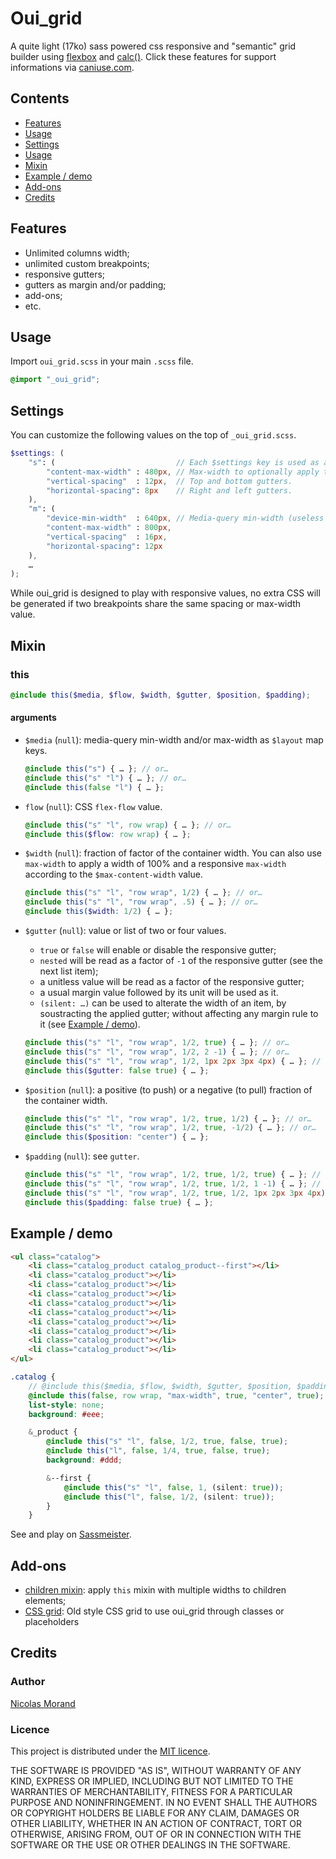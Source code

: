 # Oui_grid

A quite light (17ko) sass powered css responsive and "semantic" grid builder using [flexbox](//caniuse.com/#feat=flexbox) and [calc()](//caniuse.com/#search=calc).
Click these features for support informations via [caniuse.com](//caniuse.com/).

## Contents

* [Features](#features)
* [Usage](#usage)
* [Settings](#settings)
* [Usage](#usage)
* [Mixin](#mixin)
* [Example / demo](#example--demo)
* [Add-ons](#add-ons)
* [Credits](#credits)

## Features

* Unlimited columns width;
* unlimited custom breakpoints;
* responsive gutters;
* gutters as margin and/or padding;
* add-ons;
* etc.

## Usage

Import `oui_grid.scss` in your main `.scss` file.

```scss
@import "_oui_grid";
```

## Settings

You can customize the following values on the top of `_oui_grid.scss`.

```scss
$settings: (
    "s": (                           // Each $settings key is used as a custom breakpoint.
        "content-max-width" : 480px, // Max-width to optionally apply to containers.
        "vertical-spacing"  : 12px,  // Top and bottom gutters.
        "horizontal-spacing": 8px    // Right and left gutters.
    ),
    "m": (
        "device-min-width"  : 640px, // Media-query min-width (useless for the first breakpoint).
        "content-max-width" : 800px,
        "vertical-spacing"  : 16px,
        "horizontal-spacing": 12px
    ),
    …
);
```

While oui_grid is designed to play with responsive values, no extra CSS will be generated if two breakpoints share the same spacing or max-width value.

## Mixin

### this

```scss
@include this($media, $flow, $width, $gutter, $position, $padding);
```

#### arguments

- `$media` (`null`): media-query min-width and/or max-width as `$layout` map keys.

  ```scss
  @include this("s") { … }; // or…
  @include this("s" "l") { … }; // or…
  @include this(false "l") { … };
  ```

- `flow` (`null`): CSS `flex-flow` value.

  ```scss
  @include this("s" "l", row wrap) { … }; // or…
  @include this($flow: row wrap) { … };
  ```

- `$width` (`null`): fraction of factor of the container width.
You can also use `max-width` to apply a width of 100% and a responsive `max-width` according to the `$max-content-width` value.
  ```scss
  @include this("s" "l", "row wrap", 1/2) { … }; // or…
  @include this("s" "l", "row wrap", .5) { … }; // or…
  @include this($width: 1/2) { … };
  ```

- `$gutter` (`null`): value or list of two or four values.
  - `true` or `false` will enable or disable the responsive gutter;
  - `nested` will be read as a factor of `-1` of the responsive gutter (see the next list item);
  - a unitless value will be read as a factor of the responsive gutter;
  - a usual margin value followed by its unit will be used as it.
  - `(silent: …)` can be used to alterate the width of an item, by soustracting the applied gutter; without affecting any margin rule to it (see [Example / demo](#example--demo)).

  ```scss
  @include this("s" "l", "row wrap", 1/2, true) { … }; // or…
  @include this("s" "l", "row wrap", 1/2, 2 -1) { … }; // or…
  @include this("s" "l", "row wrap", 1/2, 1px 2px 3px 4px) { … }; // or…
  @include this($gutter: false true) { … };
  ```

- `$position` (`null`): a positive (to push) or a negative (to pull) fraction of the container width.

  ```scss
  @include this("s" "l", "row wrap", 1/2, true, 1/2) { … }; // or…
  @include this("s" "l", "row wrap", 1/2, true, -1/2) { … }; // or…
  @include this($position: "center") { … };
  ```

- `$padding` (`null`): see `gutter`.

  ```scss
  @include this("s" "l", "row wrap", 1/2, true, 1/2, true) { … }; // or…
  @include this("s" "l", "row wrap", 1/2, true, 1/2, 1 -1) { … }; // or…
  @include this("s" "l", "row wrap", 1/2, true, 1/2, 1px 2px 3px 4px) { … }; // or…
  @include this($padding: false true) { … };
  ```

## Example / demo

```html
<ul class="catalog">
    <li class="catalog_product catalog_product--first"></li>
    <li class="catalog_product"></li>
    <li class="catalog_product"></li>
    <li class="catalog_product"></li>
    <li class="catalog_product"></li>
    <li class="catalog_product"></li>
    <li class="catalog_product"></li>
    <li class="catalog_product"></li>
    <li class="catalog_product"></li>
    <li class="catalog_product"></li>
</ul>
```

```scss
.catalog {
    // @include this($media, $flow, $width, $gutter, $position, $padding);
    @include this(false, row wrap, "max-width", true, "center", true);
    list-style: none;
    background: #eee;

    &_product {
        @include this("s" "l", false, 1/2, true, false, true);
        @include this("l", false, 1/4, true, false, true);
        background: #ddd;

        &--first {
            @include this("s" "l", false, 1, (silent: true));
            @include this("l", false, 1/2, (silent: true));
        }
    }
```

See and play on [Sassmeister](http://www.sassmeister.com/gist/0a4b4870f20b95404d8d463fa7500693).

## Add-ons

* [children mixin](//github.com/NicolasGraph/oui_grid/tree/dev/addons/children): apply `this` mixin with multiple widths to children elements;
* [CSS grid](//github.com/NicolasGraph/oui_grid/tree/dev/addons/css): Old style CSS grid to use oui_grid through classes or placeholders

## Credits

### Author

[Nicolas Morand](//twitter.com/NicolasGraph)

### Licence

This project is distributed under the [MIT licence](//opensource.org/licenses/MIT).

THE SOFTWARE IS PROVIDED "AS IS", WITHOUT WARRANTY OF ANY KIND, EXPRESS OR IMPLIED, INCLUDING BUT NOT LIMITED TO THE WARRANTIES OF MERCHANTABILITY, FITNESS FOR A PARTICULAR PURPOSE AND NONINFRINGEMENT. IN NO EVENT SHALL THE AUTHORS OR COPYRIGHT HOLDERS BE LIABLE FOR ANY CLAIM, DAMAGES OR OTHER LIABILITY, WHETHER IN AN ACTION OF CONTRACT, TORT OR OTHERWISE, ARISING FROM, OUT OF OR IN CONNECTION WITH THE SOFTWARE OR THE USE OR OTHER DEALINGS IN THE SOFTWARE.
